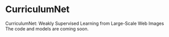 # CurriculumNet
CurriculumNet: Weakly Supervised Learning from Large-Scale Web Images
The code and models are coming soon.
